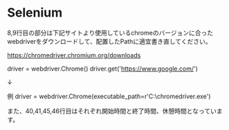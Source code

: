 # Selenium

8,9行目の部分は下記サイトより使用しているchromeのバージョンに合ったwebdriverをダウンロードして、配置したPathに適宜書き直してください。

https://chromedriver.chromium.org/downloads

driver = webdriver.Chrome()
driver.get('https://www.google.com/')

↓

例
driver = webdriver.Chrome(executable_path=r'C:\chromedriver.exe')

また、40,41,45,46行目はそれぞれ開始時間と終了時間、休憩時間となっています。
